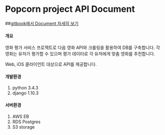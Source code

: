 # Popcorn project API Document

##[gitbook에서 Document 자세히 보기](https://pop-api.gitbooks.io/popcorn-api/content/)

#### 개요

영화 평가 서비스 프로젝트로 다음 영화 API와 크롤링을 활용하여 DB를 구축합니다. 각 영화는 유저가 평가할 수 있으며 평가 데이터로 각 유저에게 맞춤 영화를 추천합니다.

Web, iOS 클라이언트 대상으로 API를 제공합니다.

#### 개발환경
1. python 3.4.3
2. django 1.10.3

#### 서버환경
1. AWS EB
2. RDS Postgres
3. S3 storage
